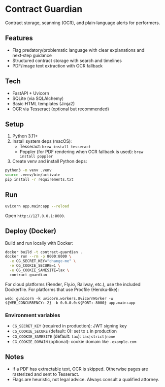 # Contract Guardian

Contract storage, scanning (OCR), and plain‑language alerts for performers.

## Features
- Flag predatory/problematic language with clear explanations and next‑step guidance
- Structured contract storage with search and timelines
- PDF/image text extraction with OCR fallback

## Tech
- FastAPI + Uvicorn
- SQLite (via SQLAlchemy)
- Basic HTML templates (Jinja2)
- OCR via Tesseract (optional but recommended)

## Setup
1. Python 3.11+
2. Install system deps (macOS):
   - Tesseract: `brew install tesseract`
   - Poppler (for PDF rendering when OCR fallback is used): `brew install poppler`
3. Create venv and install Python deps:

```bash
python3 -m venv .venv
source .venv/bin/activate
pip install -r requirements.txt
```

## Run
```bash
uvicorn app.main:app --reload
```
Open `http://127.0.0.1:8000`.

## Deploy (Docker)
Build and run locally with Docker:

```bash
docker build -t contract-guardian .
docker run --rm -p 8000:8000 \
  -e CG_SECRET_KEY="change-me" \
  -e CG_COOKIE_SECURE=1 \
  -e CG_COOKIE_SAMESITE=lax \
  contract-guardian
```

For cloud platforms (Render, Fly.io, Railway, etc.), use the included Dockerfile. For platforms that use Procfile (Heroku-like):

```
web: gunicorn -k uvicorn.workers.UvicornWorker -w ${WEB_CONCURRENCY:-2} -b 0.0.0.0:${PORT:-8000} app.main:app
```

### Environment variables
- `CG_SECRET_KEY` (required in production): JWT signing key
- `CG_COOKIE_SECURE` (default: 0): set to `1` in production
- `CG_COOKIE_SAMESITE` (default: `lax`): `lax|strict|none`
- `CG_COOKIE_DOMAIN` (optional): cookie domain like `.example.com`

## Notes
- If a PDF has extractable text, OCR is skipped. Otherwise pages are rasterized and sent to Tesseract.
- Flags are heuristic, not legal advice. Always consult a qualified attorney. 